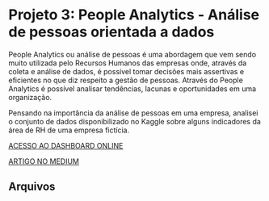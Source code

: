 # Projeto 3: People Analytics - Análise de pessoas orientada a dados

People Analytics ou análise de pessoas é uma abordagem que vem sendo muito utilizada pelo Recursos Humanos das empresas onde, através da coleta e análise de dados, é possível tomar decisões mais assertivas e eficientes no que diz respeito a gestão de pessoas. Através do People Analytics é possível analisar tendências, lacunas e oportunidades em uma organização. 

Pensando na importância da análise de pessoas em uma empresa, analisei o conjunto de dados disponibilizado no Kaggle sobre alguns indicadores da área de RH de uma empresa fictícia.

[ACESSO AO DASHBOARD ONLINE](https://app.powerbi.com/view?r=eyJrIjoiNDY0N2YyMjEtMDU5Ny00NTIyLThlMjYtNjI3YmFlNDNmNDBiIiwidCI6ImNhMGRiYTRiLTRlYTktNGVkNS04ODMwLTUzNzk5MzkwZWMzNSJ9)

[ARTIGO NO MEDIUM](https://theresarocha.medium.com/people-analytics-an%C3%A1lise-de-pessoas-orientada-a-dados-6059beb66ea2)

## Arquivos





